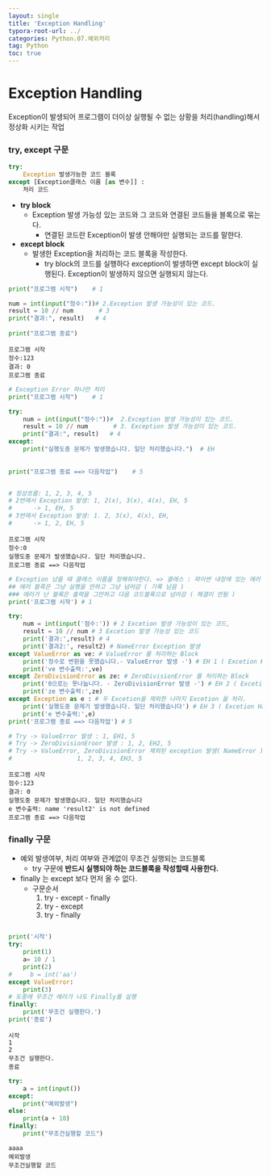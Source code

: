 ```yaml
---
layout: single
title: 'Exception Handling'
typora-root-url: ../
categories: Python.07.예외처리
tag: Python
toc: true
---
```


# Exception Handling

Exception이 발생되어 프로그램이 더이상 실행될 수 없는 상황을 처리(handling)해서 정상화 시키는 작업

###  try, except 구문

```python
try:
    Exception 발생가능한 코드 블록
except [Exception클래스 이름 [as 변수]] :
    처리 코드   
```

- **try block**
    - Exception 발생 가능성 있는 코드와 그 코드와 연결된 코드들을 블록으로 묶는다.
        - 연결된 코드란 Exception이 발생 안해야만 실행되는 코드를 말한다.
- **except block**
    - 발생한 Exception을 처리하는 코드 블록을 작성한다.
        - try block의 코드를 실행하다 exception이 발생하면 except block이 실행된다. Exception이 발생하지 않으면 실행되지 않는다.


```python
print("프로그램 시작")    # 1

num = int(input("정수:"))# 2.Exception 발생 가능성이 있는 코드.
result = 10 // num       # 3
print("결과:", result)   # 4
   
print("프로그램 종료") 
```

    프로그램 시작
    정수:123
    결과: 0
    프로그램 종료



```python
# Exception Error 하나만 처리
print("프로그램 시작")    # 1

try:
    num = int(input("정수:"))#  2.Exception 발생 가능성이 있는 코드.
    result = 10 // num       # 3. Exception 발생 가능성이 있는 코드.
    print("결과:", result)   # 4
except:
    print("실행도중 문제가 발생했습니다. 일단 처리했습니다.")  # EH
    
    
print("프로그램 종료 ==> 다음작업")    # 5


# 정상흐름: 1, 2, 3, 4, 5
# 2번에서 Exception 발생: 1, 2(x), 3(x), 4(x), EH, 5
#      -> 1, EH, 5
# 3번에서 Exception 발생: 1. 2, 3(x), 4(x), EH, 
#      -> 1, 2, EH, 5
```

    프로그램 시작
    정수:0
    실행도중 문제가 발생했습니다. 일단 처리했습니다.
    프로그램 종료 ==> 다음작업



```python
# Exception 났을 때 클래스 이름을 정해줘야한다. => 클래스 : 파이썬 내장에 있는 에러 클래스 이름과 같이 넣어야함
## 에러 블륵은 그냥 실행을 안하고 그냥 넘어감 ( 기록 남음 )
### 에러가 난 블록은 출력을 그만하고 다음 코드블록으로 넘어감 ( 해결이 안됨 )
print('프로그램 시작') # 1

try:
    num = int(input('점수:')) # 2 Excetion 발생 가능성이 있는 코드,
    result = 10 // num # 3 Excetion 발생 가능성 있는 코드 
    print('결과:',result) # 4
    print('결과2:', result2) # NameError Exception 발생 
except ValueError as ve: # ValueError 를 처리하는 Block
    print('정수로 변환을 못했습니다.- ValueError 발생 -') # EH 1 ( Excetion Handling )
    print('ve 변수출력:',ve)
except ZeroDivisionError as ze: # ZeroDivisionError 를 처리하는 Block
    print('0으로는 못나눕니다. - ZeroDivisionError 발생 -') # EH 2 ( Excetion Handling )
    print('ze 변수출력:',ze)
except Exception as e : # 두 Excetion을 제외한 나머지 Excetion 을 처리.
    print('실행도중 문제가 발생했습니다. 일단 처리했습니다') # EH 3 ( Excetion Handling )
    print('e 변수출력:',e)
print('프로그램 종료 ==> 다음작업') # 5

# Try -> ValueError 발생 : 1, EH1, 5
# Try -> ZeroDivisionEroor 발생 : 1, 2, EH2, 5
# Try -> ValueError, ZeroDivisionError 제외된 exception 발생( NameError )
#                  1, 2, 3, 4, EH3, 5
```

    프로그램 시작
    점수:123
    결과: 0
    실행도중 문제가 발생했습니다. 일단 처리했습니다
    e 변수출력: name 'result2' is not defined
    프로그램 종료 ==> 다음작업


### finally 구문

- 예외 발생여부, 처리 여부와 관계없이 무조건 실행되는 코드블록
    - try 구문에 **반드시 실행되야 하는 코드블록을 작성할때 사용한다.**
- finally 는 except 보다 먼저 올 수 없다.
    - 구문순서
        1. try - except - finally
        1. try - except
        1. try - finally


```python

print('시작')
try:
    print(1)
    a= 10 / 1
    print(2)
#     b = int('aa')
except ValueError:
    print(3)
# 도중에 무조건 에러가 나도 Finally를 실행
finally:
    print('무조건 실행한다.')
print('종료')

```

    시작
    1
    2
    무조건 실행한다.
    종료



```python
try:
    a = int(input())
except:
    print("예외발생")
else:
    print(a + 10)
finally:
    print("무조건실행할 코드")
```

    aaaa
    예외발생
    무조건실행할 코드
